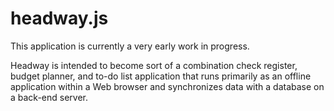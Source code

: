 headway.js
==========

This application is currently a very early work in progress.

Headway is intended to become sort of a combination check
register, budget planner, and to-do list application that runs
primarily as an offline application within a Web browser and
synchronizes data with a database on a back-end server.

